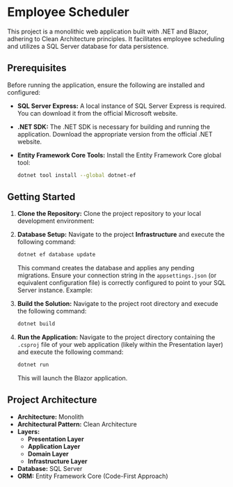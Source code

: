 # Employee Scheduler

This project is a monolithic web application built with .NET and Blazor, adhering to Clean Architecture principles. It facilitates employee scheduling and utilizes a SQL Server database for data persistence.

## Prerequisites

Before running the application, ensure the following are installed and configured:

*   **SQL Server Express:** A local instance of SQL Server Express is required. You can download it from the official Microsoft website.
*   **.NET SDK:** The .NET SDK is necessary for building and running the application. Download the appropriate version from the official .NET website.
*   **Entity Framework Core Tools:** Install the Entity Framework Core global tool:

    ```bash
    dotnet tool install --global dotnet-ef
    ```

## Getting Started

1.  **Clone the Repository:** Clone the project repository to your local development environment:

2.  **Database Setup:** Navigate to the project **Infrastructure** and execute the following command:

    ```bash
    dotnet ef database update
    ```

    This command creates the database and applies any pending migrations. Ensure your connection string in the `appsettings.json` (or equivalent configuration file) is correctly configured to point to your SQL Server instance. Example:

3.  **Build the Solution:** Navigate to the project root directory and execude the following command:

    ```bash
    dotnet build
    ```

4.  **Run the Application:** Navigate to the project directory containing the `.csproj` file of your web application (likely within the Presentation layer) and execute the following command:

    ```bash
    dotnet run
    ```

    This will launch the Blazor application.

## Project Architecture

*   **Architecture:** Monolith
*   **Architectural Pattern:** Clean Architecture
*   **Layers:**
    *   **Presentation Layer**
    *   **Application Layer**
    *   **Domain Layer**
    *   **Infrastructure Layer**
*   **Database:** SQL Server
*   **ORM:** Entity Framework Core (Code-First Approach)